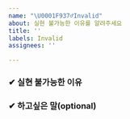 ```yaml
---
name: "\U0001F937‍♂️Invalid"
about: 실현 불가능한 이유를 알려주세요
title: ''
labels: Invalid
assignees: ''

---
```


### ✔ 실현 불가능한 이유
    
    
    
    
### ✔ 하고싶은 말(optional)
